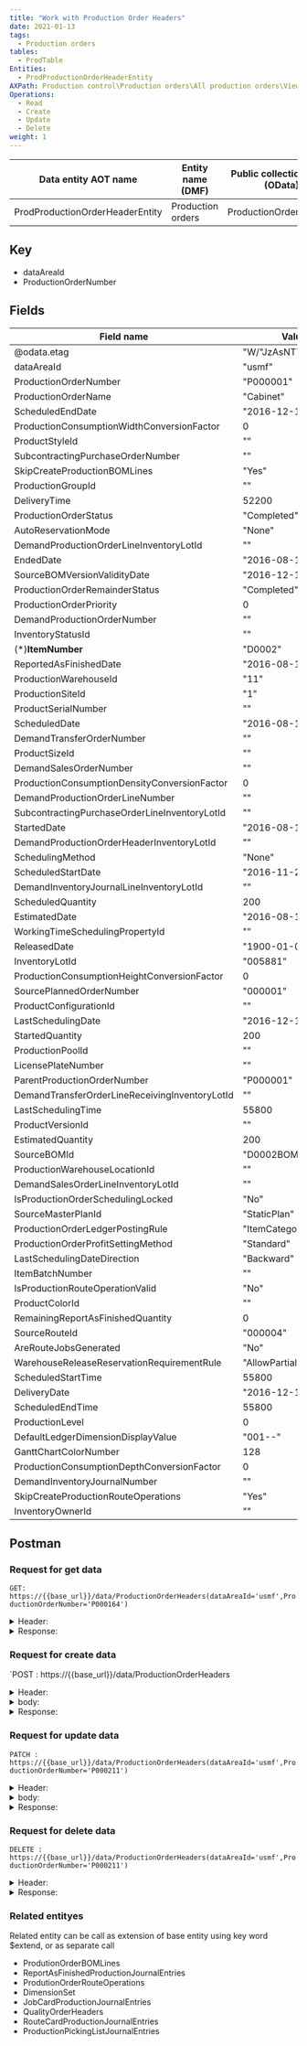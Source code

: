 ```yaml
---
title: "Work with Production Order Headers"
date: 2021-01-13
tags:
  - Production orders
tables:
  - ProdTable
Entities: 
  - ProdProductionOrderHeaderEntity
AXPath: Production control\Production orders\All production orders\Views\Journals\Reported as finished
Operations:
  - Read
  - Create
  - Update
  - Delete
weight: 1
---
```


| Data entity AOT name            | Entity name (DMF) | Public collection name (OData) | Support OData | Support DMF | Category | ReadOnly |
| ------------------------------- | ----------------- | ------------------------------ | ------------- | ----------- | -------- | -------- |
| ProdProductionOrderHeaderEntity | Production orders | ProductionOrderHeaders         | Yes           | Yes         | Document | No       |

## Key

- dataAreaId
- ProductionOrderNumber

## Fields

| Field name                                     | Value example                | Description |
| ---------------------------------------------- | ---------------------------- | ----------- |
| @odata.etag                                    | "W/\"JzAsNTYzNzE0NDU3Nic=\"" |             |
| dataAreaId                                     | "usmf"                       |             |
| ProductionOrderNumber                          | "P000001"                    |             |
| ProductionOrderName                            | "Cabinet"                    |             |
| ScheduledEndDate                               | "2016-12-11T12:00:00Z"       |             |
| ProductionConsumptionWidthConversionFactor     | 0                            |             |
| ProductStyleId                                 | ""                           |             |
| SubcontractingPurchaseOrderNumber              | ""                           |             |
| SkipCreateProductionBOMLines                   | "Yes"                        |             |
| ProductionGroupId                              | ""                           |             |
| DeliveryTime                                   | 52200                        |             |
| ProductionOrderStatus                          | "Completed"                  |             |
| AutoReservationMode                            | "None"                       |             |
| DemandProductionOrderLineInventoryLotId        | ""                           |             |
| EndedDate                                      | "2016-08-15T12:00:00Z"       |             |
| SourceBOMVersionValidityDate                   | "2016-12-11T12:00:00Z"       |             |
| ProductionOrderRemainderStatus                 | "Completed"                  |             |
| ProductionOrderPriority                        | 0                            |             |
| DemandProductionOrderNumber                    | ""                           |             |
| InventoryStatusId                              | ""                           |             |
| (*)**ItemNumber**                              | "D0002"                      |             |
| ReportedAsFinishedDate                         | "2016-08-15T12:00:00Z"       |             |
| ProductionWarehouseId                          | "11"                         |             |
| ProductionSiteId                               | "1"                          |             |
| ProductSerialNumber                            | ""                           |             |
| ScheduledDate                                  | "2016-08-15T12:00:00Z"       |             |
| DemandTransferOrderNumber                      | ""                           |             |
| ProductSizeId                                  | ""                           |             |
| DemandSalesOrderNumber                         | ""                           |             |
| ProductionConsumptionDensityConversionFactor   | 0                            |             |
| DemandProductionOrderLineNumber                | ""                           |             |
| SubcontractingPurchaseOrderLineInventoryLotId  | ""                           |             |
| StartedDate                                    | "2016-08-15T12:00:00Z"       |             |
| DemandProductionOrderHeaderInventoryLotId      | ""                           |             |
| SchedulingMethod                               | "None"                       |             |
| ScheduledStartDate                             | "2016-11-28T12:00:00Z"       |             |
| DemandInventoryJournalLineInventoryLotId       | ""                           |             |
| ScheduledQuantity                              | 200                          |             |
| EstimatedDate                                  | "2016-08-15T12:00:00Z"       |             |
| WorkingTimeSchedulingPropertyId                | ""                           |             |
| ReleasedDate                                   | "1900-01-01T12:00:00Z"       |             |
| InventoryLotId                                 | "005881"                     |             |
| ProductionConsumptionHeightConversionFactor    | 0                            |             |
| SourcePlannedOrderNumber                       | "000001"                     |             |
| ProductConfigurationId                         | ""                           |             |
| LastSchedulingDate                             | "2016-12-11T12:00:00Z"       |             |
| StartedQuantity                                | 200                          |             |
| ProductionPoolId                               | ""                           |             |
| LicensePlateNumber                             | ""                           |             |
| ParentProductionOrderNumber                    | "P000001"                    |             |
| DemandTransferOrderLineReceivingInventoryLotId | ""                           |             |
| LastSchedulingTime                             | 55800                        |             |
| ProductVersionId                               | ""                           |             |
| EstimatedQuantity                              | 200                          |             |
| SourceBOMId                                    | "D0002BOM"                   |             |
| ProductionWarehouseLocationId                  | ""                           |             |
| DemandSalesOrderLineInventoryLotId             | ""                           |             |
| IsProductionOrderSchedulingLocked              | "No"                         |             |
| SourceMasterPlanId                             | "StaticPlan"                 |             |
| ProductionOrderLedgerPostingRule               | "ItemCategory"               |             |
| ProductionOrderProfitSettingMethod             | "Standard"                   |             |
| LastSchedulingDateDirection                    | "Backward"                   |             |
| ItemBatchNumber                                | ""                           |             |
| IsProductionRouteOperationValid                | "No"                         |             |
| ProductColorId                                 | ""                           |             |
| RemainingReportAsFinishedQuantity              | 0                            |             |
| SourceRouteId                                  | "000004"                     |             |
| AreRouteJobsGenerated                          | "No"                         |             |
| WarehouseReleaseReservationRequirementRule     | "AllowPartialReservation"    |             |
| ScheduledStartTime                             | 55800                        |             |
| DeliveryDate                                   | "2016-12-11T12:00:00Z"       |             |
| ScheduledEndTime                               | 55800                        |             |
| ProductionLevel                                | 0                            |             |
| DefaultLedgerDimensionDisplayValue             | "001--"                      |             |
| GanttChartColorNumber                          | 128                          |             |
| ProductionConsumptionDepthConversionFactor     | 0                            |             |
| DemandInventoryJournalNumber                   | ""                           |             |
| SkipCreateProductionRouteOperations            | "Yes"                        |             |
| InventoryOwnerId                               | ""                           |             |

## Postman

### Request for get data

`GET: https://{{base_url}}/data/ProductionOrderHeaders(dataAreaId='usmf',ProductionOrderNumber='P000164')`

<details>
    <summary>
    Header:
    </summary>

```json
OData-Version:4.0
OData-MaxVersion:4.0
Content-Type:application/json;odata.metadata=minimal
Accept:application/json;odata.metadata=minimal
Accept-Charset:UTF-8
Authorization:Bearer {{token}}
Host:{{base_url}}
```

</details>

<details>
<summary>
Response:
</summary>

```json
{
    "@odata.context": "https://smartbusinessuat.sandbox.operations.dynamics.com/data/$metadata#ProductionOrderHeaders/$entity",
    "@odata.etag": "W/\"JzAsMzU2MzcxNjExMTEn\"",
    "dataAreaId": "usmf",
    "ProductionOrderNumber": "P000164",
    "ProductionOrderName": "Ruggedized Laser Projector",
    "ScheduledEndDate": "2017-01-20T12:00:00Z",
    "ProductionConsumptionWidthConversionFactor": 0,
    "ProductStyleId": "",
    "SubcontractingPurchaseOrderNumber": "",
    "SkipCreateProductionBOMLines": "Yes",
    "ProductionGroupId": "",
    "DeliveryTime": 36000,
    "ProductionOrderStatus": "StartedUp",
    "AutoReservationMode": "None",
    "DemandProductionOrderLineInventoryLotId": "",
    "EndedDate": "1900-01-01T12:00:00Z",
    "SourceBOMVersionValidityDate": "2017-01-20T12:00:00Z",
    "ProductionOrderRemainderStatus": "Route",
    "ProductionOrderPriority": 0,
    "DemandProductionOrderNumber": "",
    "InventoryStatusId": "",
    "ItemNumber": "D0111",
    "ReportedAsFinishedDate": "1900-01-01T12:00:00Z",
    "ProductionWarehouseId": "11",
    "ProductionSiteId": "1",
    "ProductSerialNumber": "",
    "ScheduledDate": "2017-01-18T12:00:00Z",
    "DemandTransferOrderNumber": "",
    "ProductSizeId": "",
    "DemandSalesOrderNumber": "000754",
    "ProductionConsumptionDensityConversionFactor": 0,
    "DemandProductionOrderLineNumber": "",
    "SubcontractingPurchaseOrderLineInventoryLotId": "",
    "StartedDate": "2017-01-18T12:00:00Z",
    "DemandProductionOrderHeaderInventoryLotId": "",
    "SchedulingMethod": "JobScheduled",
    "ScheduledStartDate": "2017-01-20T12:00:00Z",
    "DemandInventoryJournalLineInventoryLotId": "",
    "ScheduledQuantity": 3,
    "EstimatedDate": "2017-01-18T12:00:00Z",
    "WorkingTimeSchedulingPropertyId": "",
    "ReleasedDate": "1900-01-01T12:00:00Z",
    "InventoryLotId": "011935",
    "ProductionConsumptionHeightConversionFactor": 0,
    "SourcePlannedOrderNumber": "003281",
    "ProductConfigurationId": "",
    "LastSchedulingDate": "2017-01-20T12:00:00Z",
    "StartedQuantity": 3,
    "ProductionPoolId": "",
    "LicensePlateNumber": "",
    "ParentProductionOrderNumber": "P000164",
    "DemandTransferOrderLineReceivingInventoryLotId": "",
    "LastSchedulingTime": 36000,
    "ProductVersionId": "",
    "EstimatedQuantity": 3,
    "SourceBOMId": "000115",
    "ProductionWarehouseLocationId": "",
    "DemandSalesOrderLineInventoryLotId": "011925",
    "IsProductionOrderSchedulingLocked": "No",
    "SourceMasterPlanId": "DynPlan",
    "ProductionOrderLedgerPostingRule": "ItemCategory",
    "ProductionOrderProfitSettingMethod": "Standard",
    "LastSchedulingDateDirection": "Backward",
    "ItemBatchNumber": "140127-000003",
    "IsProductionRouteOperationValid": "No",
    "ProductColorId": "",
    "RemainingReportAsFinishedQuantity": 0,
    "SourceRouteId": "000091",
    "AreRouteJobsGenerated": "Yes",
    "WarehouseReleaseReservationRequirementRule": "AllowPartialReservation",
    "ScheduledStartTime": 34380,
    "DeliveryDate": "2017-01-20T12:00:00Z",
    "ScheduledEndTime": 36000,
    "ProductionLevel": 0,
    "DefaultLedgerDimensionDisplayValue": "001--",
    "GanttChartColorNumber": 128,
    "ProductionConsumptionDepthConversionFactor": 0,
    "DemandInventoryJournalNumber": "",
    "SkipCreateProductionRouteOperations": "Yes",
    "InventoryOwnerId": ""
}
```

</details>

### Request for create data

`POST : https://{{base_url}}/data/ProductionOrderHeaders

<details>
    <summary>
    Header:
    </summary>

```json
OData-Version:4.0
OData-MaxVersion:4.0
Content-Type:application/json;odata.metadata=minimal
Accept:application/json;odata.metadata=minimal
Accept-Charset:UTF-8
Authorization:Bearer {{token}}
Host:{{base_url}}
```

</details>

<details>
    <summary>
    body:
    </summary>

```json
{
    "@odata.type":"#Microsoft.Dynamics.DataEntities.ProductionOrderHeader",
    "ItemNumber": "D0111"
}
```

</details>

<details>
    <summary>
    Response:
    </summary>

```json
{
    "@odata.context": "https://smartbusinessuat.sandbox.operations.dynamics.com/data/$metadata#ProductionOrderHeaders/$entity",
    "@odata.etag": "W/\"JzEsNjg3MTk0ODAwNjcn\"",
    "dataAreaId": "usmf",
    "ProductionOrderNumber": "P000211",
    "ProductionOrderName": "Ruggedized Laser Projector",
    "ScheduledEndDate": "1900-01-01T12:00:00Z",
    "ProductionConsumptionWidthConversionFactor": 0,
    "ProductStyleId": "",
    "SubcontractingPurchaseOrderNumber": "",
    "SkipCreateProductionBOMLines": "Yes",
    "ProductionGroupId": "",
    "DeliveryTime": 36000,
    "ProductionOrderStatus": "Created",
    "AutoReservationMode": "Estimation",
    "DemandProductionOrderLineInventoryLotId": "",
    "EndedDate": "1900-01-01T12:00:00Z",
    "SourceBOMVersionValidityDate": "2021-04-05T12:00:00Z",
    "ProductionOrderRemainderStatus": "None",
    "ProductionOrderPriority": 0,
    "DemandProductionOrderNumber": "",
    "InventoryStatusId": "",
    "ItemNumber": "D0111",
    "ReportedAsFinishedDate": "1900-01-01T12:00:00Z",
    "ProductionWarehouseId": "11",
    "ProductionSiteId": "1",
    "ProductSerialNumber": "",
    "ScheduledDate": "1900-01-01T12:00:00Z",
    "DemandTransferOrderNumber": "",
    "ProductSizeId": "",
    "DemandSalesOrderNumber": "",
    "ProductionConsumptionDensityConversionFactor": 0,
    "DemandProductionOrderLineNumber": "",
    "SubcontractingPurchaseOrderLineInventoryLotId": "",
    "StartedDate": "1900-01-01T12:00:00Z",
    "DemandProductionOrderHeaderInventoryLotId": "",
    "SchedulingMethod": "None",
    "ScheduledStartDate": "1900-01-01T12:00:00Z",
    "DemandInventoryJournalLineInventoryLotId": "",
    "ScheduledQuantity": 1,
    "EstimatedDate": "1900-01-01T12:00:00Z",
    "WorkingTimeSchedulingPropertyId": "",
    "ReleasedDate": "1900-01-01T12:00:00Z",
    "InventoryLotId": "012641",
    "ProductionConsumptionHeightConversionFactor": 0,
    "SourcePlannedOrderNumber": "",
    "ProductConfigurationId": "",
    "LastSchedulingDate": "1900-01-01T12:00:00Z",
    "StartedQuantity": 0,
    "ProductionPoolId": "",
    "LicensePlateNumber": "",
    "ParentProductionOrderNumber": "P000211",
    "DemandTransferOrderLineReceivingInventoryLotId": "",
    "LastSchedulingTime": 0,
    "ProductVersionId": "",
    "EstimatedQuantity": 0,
    "SourceBOMId": "000115",
    "ProductionWarehouseLocationId": "",
    "DemandSalesOrderLineInventoryLotId": "",
    "IsProductionOrderSchedulingLocked": "No",
    "SourceMasterPlanId": "",
    "ProductionOrderLedgerPostingRule": "ItemCategory",
    "ProductionOrderProfitSettingMethod": "Standard",
    "LastSchedulingDateDirection": "None",
    "ItemBatchNumber": "210405-000031",
    "IsProductionRouteOperationValid": "No",
    "ProductColorId": "",
    "RemainingReportAsFinishedQuantity": 1,
    "SourceRouteId": "000091",
    "AreRouteJobsGenerated": "No",
    "WarehouseReleaseReservationRequirementRule": "AllowPartialReservation",
    "ScheduledStartTime": 0,
    "DeliveryDate": "2021-04-05T12:00:00Z",
    "ScheduledEndTime": 0,
    "ProductionLevel": 0,
    "DefaultLedgerDimensionDisplayValue": "",
    "GanttChartColorNumber": 128,
    "ProductionConsumptionDepthConversionFactor": 0,
    "DemandInventoryJournalNumber": "",
    "SkipCreateProductionRouteOperations": "Yes",
    "InventoryOwnerId": ""
}
```

</details>

### Request for update data

`PATCH : https://{{base_url}}/data/ProductionOrderHeaders(dataAreaId='usmf',ProductionOrderNumber='P000211')`

<details>
    <summary>
    Header:
    </summary>

```json
    OData-Version:4.0
    OData-MaxVersion:4.0
    Content-Type:application/json;odata.metadata=minimal
    Accept:application/json;odata.metadata=minimal
    Accept-Charset:UTF-8
    Authorization:Bearer {{token}}
    Host:{{base_url}}
```

</details>

<details>
    <summary>
    body:
    </summary>

```json
{
    "@odata.type":"#Microsoft.Dynamics.DataEntities.ProductionOrderHeader",
    "ScheduledQuantity": 10
}
```

</details>

<details>
    <summary>
    Response:
    </summary>
    Status: 204
</details>

### Request for delete data

`DELETE : https://{{base_url}}/data/ProductionOrderHeaders(dataAreaId='usmf',ProductionOrderNumber='P000211')`

<details>
    <summary>
    Header:
    </summary>

```json
OData-Version:4.0
OData-MaxVersion:4.0
Content-Type:application/json;odata.metadata=minimal
Accept:application/json;odata.metadata=minimal
Accept-Charset:UTF-8
Authorization:Bearer {{token}}
Host:{{base_url}}
```

</details>

<details>
<summary>
Response:
</summary>
Status: 204
</details>

### Related entityes

Related entity can be call as extension of base entity using key word $extend, or as separate call

- ProdutionOrderBOMLines
- ReportAsFinishedProductionJournalEntries
- ProdutionOrderRouteOperations
- DimensionSet
- JobCardProductionJournalEntries
- QualityOrderHeaders
- RouteCardProductionJournalEntries
- ProductionPickingListJournalEntries